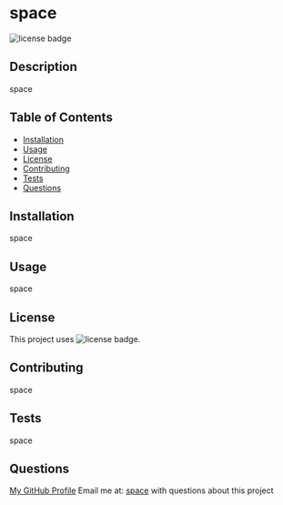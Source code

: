 
  # space
  
  ![license badge](https://img.shields.io/badge/license-GNU%20GPLv3-brightgreen)
  ## Description
  space
  ## Table of Contents
  * [Installation](#installation)
  * [Usage](#usage)
  * [License](#license)
  * [Contributing](#contributing)
  * [Tests](#tests)
  * [Questions](#questions)
  ## Installation
  space
  ## Usage
  space
  ## License
  This project uses ![license badge](https://img.shields.io/badge/license-GNU%20GPLv3-brightgreen).
  ## Contributing
  space
  ## Tests
  space
  ## Questions
  [My GitHub Profile](https://github.com/space)
  Email me at: [space](mailto:space) with questions about this project
